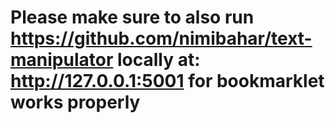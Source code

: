 # Please make sure to also run https://github.com/nimibahar/text-manipulator locally at: http://127.0.0.1:5001 for bookmarklet works properly
